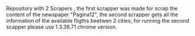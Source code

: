 Repository with 2 Scrapers , the first scrapper was made for scrap the content of the newspaper "Pagina12",
the second scrapper gets all the information of the available fligths beetwen 2 cities,
for running the second scapper please use 1.3.36.71 chrome version.
